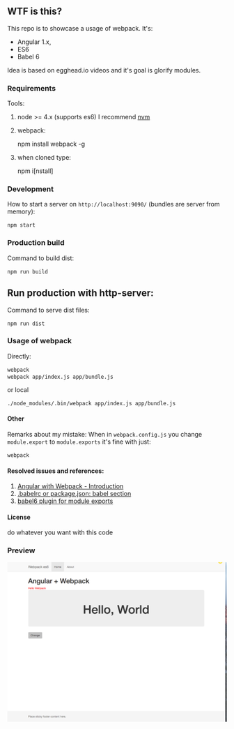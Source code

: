 ## WTF is this?

This repo is to showcase a usage of webpack. It's:

  * Angular 1.x, 
  * ES6 
  * Babel 6

Idea is based on egghead.io videos and it's goal is glorify modules. 


### Requirements

Tools:

  1. node >= 4.x (supports es6) I recommend [nvm](https://github.com/creationix/nvm)
  2. webpack:
      
        npm install webpack -g

  3. when cloned type: 
      
        npm i[nstall]

    
### Development

How to start a server on `http://localhost:9090/` (bundles are server from memory):

    npm start
    
### Production build
Command to build dist: 

    npm run build

## Run production with http-server:
Command to serve dist files:

    npm run dist
    
### Usage of webpack 

Directly:

    webpack
    webpack app/index.js app/bundle.js

or local

    ./node_modules/.bin/webpack app/index.js app/bundle.js
    
#### Other

Remarks about my mistake:
When in `webpack.config.js` you change `module.export` to `module.exports` it's fine with just:

    webpack

#### Resolved issues and references:
  
  1. [Angular with Webpack - Introduction](https://egghead.io/lessons/angularjs-angular-with-webpack-introduction?series=angular-and-webpack-for-modular-applications)
  2. [.babelrc or package.json: babel section](https://babeljs.io/docs/usage/babelrc/)
  3. [babel6 plugin for module exports](https://github.com/59naga/babel-plugin-add-module-exports)


#### License
do whatever you want with this code

### Preview

![webpack + angular + es6](screenshot.png)
